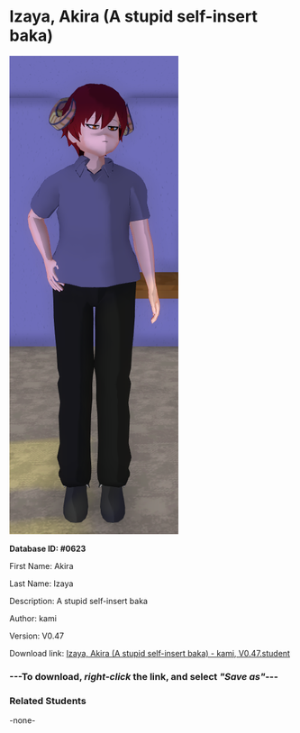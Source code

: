 # Izaya, Akira (A stupid self-insert baka)

<img src="Files/Izaya, Akira (A stupid self-insert baka).png" title="Izaya, Akira (A stupid self-insert baka) - kami, V0.47">

**Database ID: #0623**

First Name: Akira

Last Name: Izaya

Description: A stupid self-insert baka

Author: kami

Version: V0.47

Download link: <a href="https://raw.githubusercontent.com/Arbiter1223/Daigaku-Gurashi-Custom-Students/master/Students/Files/Izaya%2C%20Akira%20(A%20stupid%20self-insert%20baka)%20-%20kami%2C%20V0.47.student">Izaya, Akira (A stupid self-insert baka) - kami, V0.47.student</a>

### ---**To download, _right-click_ the link, and select _"Save as"_**---

### Related Students

-none-
